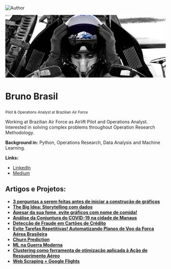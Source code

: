 ![Author](https://img.shields.io/badge/author-Bruno_Brasil-red.svg)

<p align="center">
  <img width="800" src="banner.png" >
</p>

# Bruno Brasil
<sub>Pilot & Operations Analyst at Brazilian Air Force</sub>


Working at Brazilian Air Force as Airlift Pilot and Operations Analyst. 
Interested in solving complex problems throughout Operation Research Methodology.

**Background in:** Python, Operations Research, Data Analysis and Machine Learning.

**Links:**
* [LinkedIn](https://www.linkedin.com/in/bruno-brasil-8a34101b6/)
* [Medium](https://medium.com/@brunobf09)

## Artigos e Projetos:
* **[3 perguntas a serem feitas antes de iniciar a construção de gráficos](https://brunobf09.medium.com/3-perguntas-iniciais-a-serem-feitas-antes-de-iniciar-a-constru%C3%A7%C3%A3o-de-gr%C3%A1ficos-c3f962c019eb)**
* **[The Big Idea: Storytelling com dados](https://brunobf09.medium.com/the-big-idea-storytelling-com-dados-e5f7942c4517)**
* **[Apesar da sua fome, evite gráficos com nome de comida!](https://github.com/brunobf09/Storytelling-with-data/blob/main/%5BARTIGO%5D_Visualiza%C3%A7%C3%B5es_a_serem_evitadas.ipynb)**
* **[Análise da Conjuntura do COVID-19 na cidade de Manaus](https://github.com/brunobf09/COVID-19-Manaus/blob/main/%5BARTIGO%5D_COVID_Manaus.ipynb)**
* **[Detecção de Fraude em Cartões de Crédito](https://github.com/brunobf09/Fraude_em_Cartoes_de_Credito/blob/main/%5BPROJETO%5D_Detec%C3%A7%C3%A3o_de_Fraude_em_Cart%C3%B5es_de_Cr%C3%A9dito.ipynb)**
* **[Evite Tarefas Repetitivas! Automatizando Planos de Voo da Força Aérea Brasileira](https://github.com/brunobf09/Planos-de-Voo-Automatizados/blob/main/%5BPROJETO%5D_Plano_de_Voo_Automatizado.ipynb)**
* **[Churn Prediction](https://github.com/brunobf09/Churn-Prediction-para-uma-empresa-de-Telecomunica-es/blob/118d24cc36a09faa1cef36fecc8fe9ff632c32e6/%5BPROJETO%5D_Churn_Prediction_para_uma_empresa_de_Telecomunica%C3%A7%C3%B5es.ipynb)**
* **[ML na Guerra Moderna](https://github.com/brunobf09/Machine-Learning-na-Guerra-Moderna/blob/main/%5BARTIGO%5D_ML_na_Guerra_Moderna.ipynb)**
* **[Clustering como ferramenta de otimização aplicada à Ação de Ressuprimento Aéreo](https://github.com/brunobf09/Clustering-como-ferramenta-de-otimiza-o-aplicada-A-o-de-Ressuprimento-A-reo/blob/main/%5BARTIGO%5DClustering_como_ferramenta_de_otimiza%C3%A7%C3%A3o_aplicada_%C3%A0_A%C3%A7%C3%A3o_de_Ressuprimento_A%C3%A9reo.ipynb)**
* **[Web Scraping + Google Flights](https://github.com/brunobf09/Google_Flight/blob/main/%5BARTIGO%5D_Google_Flight.ipynb)**
